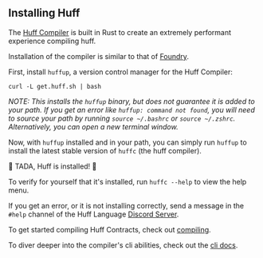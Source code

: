 ## Installing Huff

The [Huff Compiler](https://github.com/huff-language/huff-rs) is built in Rust to create an extremely performant experience compiling huff.

Installation of the compiler is similar to that of [Foundry](https://github.com/foundry-rs/foundry).

First, install `huffup`, a version control manager for the Huff Compiler:

```shell
curl -L get.huff.sh | bash
```

_NOTE: This installs the `huffup` binary, but does not guarantee it is added to your path. If you get an error like `huffup: command not found`, you will need to source your path by running `source ~/.bashrc` or `source ~/.zshrc`. Alternatively, you can open a new terminal window._

Now, with `huffup` installed and in your path, you can simply run `huffup` to install the latest stable version of `huffc` (the huff compiler).

🎉 TADA, Huff is installed! 🎉

To verify for yourself that it's installed, run `huffc --help` to view the help menu.

If you get an error, or it is not installing correctly, send a message in the `#help` channel of the Huff Language [Discord Server](https://discord.huff.sh).


To get started compiling Huff Contracts, check out [compiling](https://docs.huff.sh/get-started/compiling/).

To diver deeper into the compiler's cli abilities, check out the [cli docs](https://docs.huff.sh/resources/cli/).
